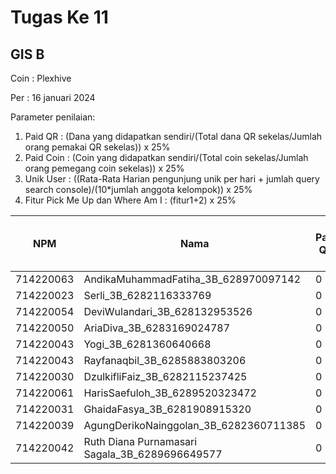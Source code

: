 # Tugas Ke 11

## GIS B
Coin : Plexhive

Per : 16 januari 2024

Parameter penilaian:
1. Paid QR : (Dana yang didapatkan sendiri/(Total dana QR sekelas/Jumlah orang pemakai QR sekelas))  x  25%
2. Paid Coin : (Coin yang didapatkan sendiri/(Total coin sekelas/Jumlah orang pemegang coin sekelas))  x  25%
3. Unik User : ((Rata-Rata Harian pengunjung unik per hari + jumlah query search console)/(10*jumlah anggota kelompok)) x 25%
4. Fitur Pick Me Up dan Where Am I : (fitur1+2) x 25%


| NPM | Nama | Paid QR | Paid Coin | Unik User / Hari | CSS Mobile Friendly | Fitur Where Am I | Fitur Pick Me Up | 
|----------|----------|----------|----------|----------|----------|----------|----------|
| 714220063 | AndikaMuhammadFatiha_3B_628970097142   | 0 | 3458 | - | - | - | 0 |
| 714220023 | Serli_3B_6282116333769                 | 0 | 19674 | - | - | - | 0 |
| 714220054 | DeviWulandari_3B_628132953526          | 0 | 23155 | - | - | - | 0 |
| 714220050 | AriaDiva_3B_6283169024787              | 0 | 22849 | - | - | - | 0 |
| 714220043 | Yogi_3B_6281360640668                  | 0 | 17191 | - | - | - | 0 |
| 714220043 | Rayfanaqbil_3B_6285883803206                  | 0 | 2961 | - | - | - | 0 |
| 714220030 | DzulkifliFaiz_3B_6282115237425                 | 0 | 2960 | - | - | - | 0 |
| 714220061 | HarisSaefuloh_3B_6289520323472                 | 0 | 1358 | - | - | - | 0 |
| 714220031 | GhaidaFasya_3B_6281908915320                 | 0 | 12318 | - | - | - | 0 |
| 714220039 | AgungDerikoNainggolan_3B_6282360711385                 | 0 | 1212 | - | - | - | 0 |
| 714220042 | Ruth Diana Purnamasari Sagala_3B_6289696649577 | 0 | 2466 | - | - | - | 0 |
